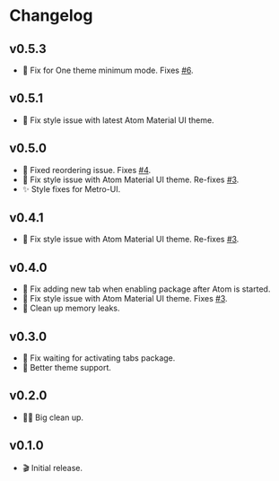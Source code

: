 # Changelog

## v0.5.3

*   :bug: Fix for One theme minimum mode. Fixes [#6](https://github.com/jerone/atom-new-tab/issues/6).

## v0.5.1

*   :bug: Fix style issue with latest Atom Material UI theme.

## v0.5.0

*   :bug: Fixed reordering issue. Fixes [#4](https://github.com/jerone/atom-new-tab/issues/4).
*   :bug: Fix style issue with Atom Material UI theme. Re-fixes [#3](https://github.com/jerone/atom-new-tab/issues/3).
*   :sparkles: Style fixes for Metro-UI.

## v0.4.1

*   :bug: Fix style issue with Atom Material UI theme. Re-fixes [#3](https://github.com/jerone/atom-new-tab/issues/3).

## v0.4.0

*   :bug: Fix adding new tab when enabling package after Atom is started.
*   :bug: Fix style issue with Atom Material UI theme. Fixes [#3](https://github.com/jerone/atom-new-tab/issues/3).
*   :non-potable_water: Clean up memory leaks.

## v0.3.0

*   :bug: Fix waiting for activating tabs package.
*   :bug: Better theme support.

## v0.2.0

*   :art::fire: Big clean up.

## v0.1.0

*   :clapper: Initial release.
